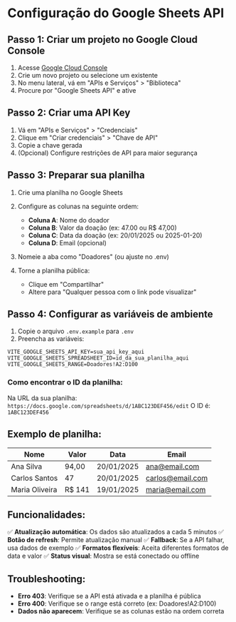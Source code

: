 # Configuração do Google Sheets API

## Passo 1: Criar um projeto no Google Cloud Console

1. Acesse [Google Cloud Console](https://console.cloud.google.com/)
2. Crie um novo projeto ou selecione um existente
3. No menu lateral, vá em "APIs e Serviços" > "Biblioteca"
4. Procure por "Google Sheets API" e ative

## Passo 2: Criar uma API Key

1. Vá em "APIs e Serviços" > "Credenciais"
2. Clique em "Criar credenciais" > "Chave de API"
3. Copie a chave gerada
4. (Opcional) Configure restrições de API para maior segurança

## Passo 3: Preparar sua planilha

1. Crie uma planilha no Google Sheets
2. Configure as colunas na seguinte ordem:
   - **Coluna A**: Nome do doador
   - **Coluna B**: Valor da doação (ex: 47.00 ou R$ 47,00)
   - **Coluna C**: Data da doação (ex: 20/01/2025 ou 2025-01-20)
   - **Coluna D**: Email (opcional)

3. Nomeie a aba como "Doadores" (ou ajuste no .env)
4. Torne a planilha pública:
   - Clique em "Compartilhar"
   - Altere para "Qualquer pessoa com o link pode visualizar"

## Passo 4: Configurar as variáveis de ambiente

1. Copie o arquivo `.env.example` para `.env`
2. Preencha as variáveis:

```env
VITE_GOOGLE_SHEETS_API_KEY=sua_api_key_aqui
VITE_GOOGLE_SHEETS_SPREADSHEET_ID=id_da_sua_planilha_aqui
VITE_GOOGLE_SHEETS_RANGE=Doadores!A2:D100
```

### Como encontrar o ID da planilha:
Na URL da sua planilha: `https://docs.google.com/spreadsheets/d/1ABC123DEF456/edit`
O ID é: `1ABC123DEF456`

## Exemplo de planilha:

| Nome          | Valor  | Data       | Email              |
|---------------|--------|------------|--------------------|
| Ana Silva     | 94,00  | 20/01/2025 | ana@email.com      |
| Carlos Santos | 47     | 20/01/2025 | carlos@email.com   |
| Maria Oliveira| R$ 141 | 19/01/2025 | maria@email.com    |

## Funcionalidades:

✅ **Atualização automática**: Os dados são atualizados a cada 5 minutos
✅ **Botão de refresh**: Permite atualização manual
✅ **Fallback**: Se a API falhar, usa dados de exemplo
✅ **Formatos flexíveis**: Aceita diferentes formatos de data e valor
✅ **Status visual**: Mostra se está conectado ou offline

## Troubleshooting:

- **Erro 403**: Verifique se a API está ativada e a planilha é pública
- **Erro 400**: Verifique se o range está correto (ex: Doadores!A2:D100)
- **Dados não aparecem**: Verifique se as colunas estão na ordem correta